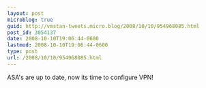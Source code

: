 ```yaml
---
layout: post
microblog: true
guid: http://vmstan-tweets.micro.blog/2008/10/10/954968085.html
post_id: 3054137
date: 2008-10-10T19:06:44-0600
lastmod: 2008-10-10T19:06:44-0600
type: post
url: /2008/10/10/954968085.html
---
```

ASA's are up to date, now its time to configure VPN!
